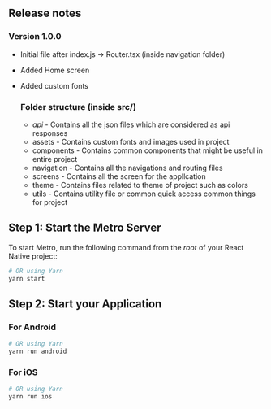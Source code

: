 ## Release notes

### Version 1.0.0
- Initial file after index.js -> Router.tsx (inside navigation folder)
- Added Home screen
- Added custom fonts

  ### Folder structure (inside src/)
  - *api* - Contains all the json files which are considered as api responses
  - assets - Contains custom fonts and images used in project
  - components - Contains common components that might be useful in entire project
  - navigation - Contains all the navigations and routing files
  - screens - Contains all the screen for the appllcation
  - theme - Contains files related to theme of project such as colors
  - utils - Contains utility file or common quick access common things for project

## Step 1: Start the Metro Server
To start Metro, run the following command from the _root_ of your React Native project:

```bash
# OR using Yarn
yarn start
```

## Step 2: Start your Application
### For Android

```bash
# OR using Yarn
yarn run android
```

### For iOS

```bash
# OR using Yarn
yarn run ios
```
